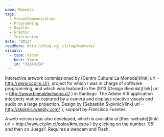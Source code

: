 ```yaml
---
name: Muévete
tags:
  - VisualCommunication
  - Programming
  - Digital
  - Graphic
  - Interactive
date: "2011"
readMore: http://blog.agj.cl/tag/muevete/
visuals:
  - type: Video
    host: Vimeo
    id: "32240154"
---
```



Interactive artwork commissioned by [Centro Cultural La Moneda]{link| url = http://www.ccplm.cl/}, project for which I was in charge of software programming, and which was featured in the 2013 [Design Biennial]{link| url = http://www.bienaldediseno.cl/ } in Santiago. The Adobe AIR application interprets motion captured by a camera and displays reactive visuals and audio on a large projection. Design by [Sebastián Skoknic]{link| url = http://skoknic.weebly.com/ }, support by Francisco Fuentes.

A web version was also developed, which is available at [their website]{link| url = http://www.ccplm.cl/color/#muestra } by clicking on the number '05' and then on 'Juega!'. Requires a webcam and Flash.

